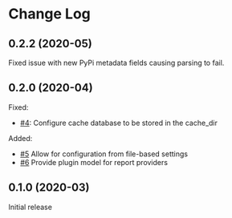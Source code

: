 # Change Log

## 0.2.2 (2020-05)

Fixed issue with new PyPi metadata fields causing parsing to fail.

## 0.2.0 (2020-04)

Fixed:

- [#4](https://github.com/pomes/valiant/issues/4):
    Configure cache database to be stored in the cache_dir

Added:

- [#5](https://github.com/pomes/valiant/issues/5)
    Allow for configuration from file-based settings
- [#6](https://github.com/pomes/valiant/issues/6)
    Provide plugin model for report providers

## 0.1.0 (2020-03)

Initial release
